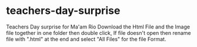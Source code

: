 # teachers-day-surprise
Teachers Day surprise for Ma'am Rio
Download the Html File and the Image file together in one folder then double click, If file doesn't open then rename file with ".html" at the end and select "All Files" for the file Format.
